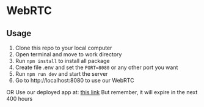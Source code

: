 # WebRTC

## Usage
1. Clone this repo to your local computer
2. Open terminal and move to work directory
3. Run `npm install` to install all package
4. Create file .env and set the `PORT=8080` or any other port you want
5. Run `npm run dev` and start the server
6. Go to http://localhost:8080 to use our WebRTC

OR
Use our deployed app at: [this link](webrtc-production-4cbd.up.railway.app)
But remember, it will expire in the next 400 hours

